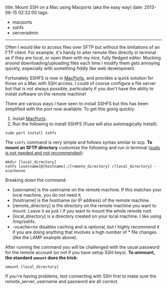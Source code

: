 title: Mount SSH on a Mac using Macports (aka the easy way)
date: 2013-06-15 02:32:00
tags:
- macports
- sshfs
- serveradmin
---
Often I would like to access files over SFTP but without the limitations of an FTP client. For example, it's handy to alter remote files directly in terminal as if they are local, or open them with my nice, fully fledged editor. Mucking around downloading/uploading files each time I modify them gets annoying quickly, especially with something fiddly like web development.

Fortunately SSHFS is now in [MacPorts](http://www.macports.org), and provides a quick solution for those on a Mac with SSH access. I could of course configure a file server but that is not always possible, particularly if you don't have the ablity to install software on the remote machine!

<!-- more -->

There are various ways I have seen to install SSHFS but this has been simplified with the port now available. To get this going quickly:

1. Install [MacPorts](http://www.macports.org).
2. Run the following to install SSHFS (Fuse will also automagically install):
```
sudo port install sshfs
```
The `sshfs` command is very simple and follows syntax similar to scp. **To mount an SFTP directory** customize the following and run in terminal ([sudo is not needed and not recommended](http://fuse.sourceforge.net/sshfs.html)):
```
mkdir [local_directory]
sshfs [username]@[hostname]:/[remote_directory] /[local_directory] -ocache=no
```


Breaking down the command:

* [username] is the username on the remote machine. If this matches your local machine, you do not need it.
* [hostname] is the hostname (or IP address) of the remote machine.
* [remote_directory] is the directory on the remote machine you want to mount. Leave it as just / if you want to mount the whole remote root.
* [local_directory] is a directory created on your local machine. I like using /tmp/sshfs.
* -ocache=no disables caching and is optional, but I highly recommend it if you are doing anything that involves a high number of * file changes (like the LAMP example above).

After running the command you will be challenged with the usual password for the remote account (or not if you have setup SSH keys). **To unmount, the standard `umount` does the trick**:
```
umount [local_directory]
```
If you're having problems, test connecting with SSH first to make sure the remote_server, username and password are all correct.